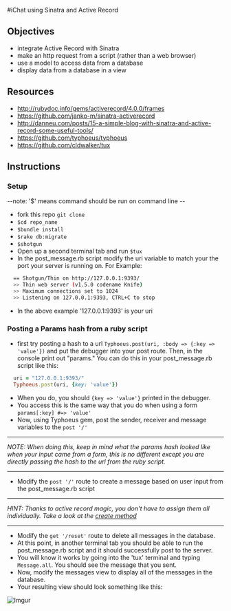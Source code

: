 #iChat using Sinatra and Active Record

## Objectives
* integrate Active Record with Sinatra
* make an http request from a script (rather than a web browser)
* use a model to access data from a database
* display data from a database in a view

## Resources
* http://rubydoc.info/gems/activerecord/4.0.0/frames
* https://github.com/janko-m/sinatra-activerecord
* http://danneu.com/posts/15-a-simple-blog-with-sinatra-and-active-record-some-useful-tools/
* https://github.com/typhoeus/typhoeus
* https://github.com/cldwalker/tux

## Instructions

### Setup

--note: '$' means command should be run on command line --

* fork this repo `git clone`
* `$cd repo_name`
* `$bundle install`
* `$rake db:migrate`
* `$shotgun`
* Open up a second terminal tab and run `$tux`
* In the post_message.rb script modify the uri variable to match your the port your server is running on. For Example:

````bash
  == Shotgun/Thin on http://127.0.0.1:9393/
  >> Thin web server (v1.5.0 codename Knife)
  >> Maximum connections set to 1024
  >> Listening on 127.0.0.1:9393, CTRL+C to stop
````
* In the above example '127.0.0.1:9393' is your uri

### Posting a Params hash from a ruby script

* first try posting a hash to a url `Typhoeus.post(uri, :body => {:key => 'value'})` and put the debugger into your post route. Then, in the console print out "params." You can do this in your post_message.rb script like this:

````ruby
  uri = "127.0.0.1:9393/"
  Typhoeus.post(uri, {key: 'value'})
`````
* When you do, you should `{key => 'value'}` printed in the debugger.
* You access this is the same way that you do when using a form `params[:key] #=> 'value'`
* Now, using Typhoeus gem, post the sender,  receiver and message variables to the `post '/'`

******************************************************************************
 *NOTE: When doing this, keep in mind what the params hash looked like when your input came from a form, this is no different except you are directly passing the hash to the url from the ruby script.*
******************************************************************************

* Modify the `post '/'` route to create a message based on user input from the post_message.rb script

******************************************************************************
 *HINT: Thanks to active record magic, you don't have to assign them all individually. Take a look at the [create method](http://apidock.com/rails/ActiveRecord/Base/create/class/)*
******************************************************************************

* Modify the `get '/reset'` route to delete all messages in the database.
* At this point, in another terminal tab you should be able to run the post_message.rb script and it should successfully post to the server.
* You will know it works by going into the 'tux' terminal and typing `Message.all`. You should see the message that you sent.
* Now, modify the messages view to display all of the messages in the database.
* Your resulting view should look something like this:


![Imgur](http://i.imgur.com/Aao1Vul.png)